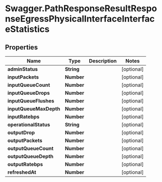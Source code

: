 # Swagger.PathResponseResultResponseEgressPhysicalInterfaceInterfaceStatistics

## Properties
Name | Type | Description | Notes
------------ | ------------- | ------------- | -------------
**adminStatus** | **String** |  | [optional] 
**inputPackets** | **Number** |  | [optional] 
**inputQueueCount** | **Number** |  | [optional] 
**inputQueueDrops** | **Number** |  | [optional] 
**inputQueueFlushes** | **Number** |  | [optional] 
**inputQueueMaxDepth** | **Number** |  | [optional] 
**inputRatebps** | **Number** |  | [optional] 
**operationalStatus** | **String** |  | [optional] 
**outputDrop** | **Number** |  | [optional] 
**outputPackets** | **Number** |  | [optional] 
**outputQueueCount** | **Number** |  | [optional] 
**outputQueueDepth** | **Number** |  | [optional] 
**outputRatebps** | **Number** |  | [optional] 
**refreshedAt** | **Number** |  | [optional] 


